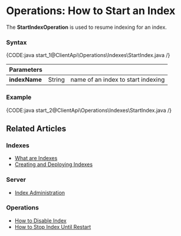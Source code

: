 # Operations: How to Start an Index

The **StartIndexOperation** is used to resume indexing for an index.

### Syntax

{CODE:java start_1@ClientApi\Operations\Indexes\StartIndex.java /}

| Parameters | | |
| ------------- | ------------- | ----- |
| **indexName** | String | name of an index to start indexing |

### Example

{CODE:java start_2@ClientApi\Operations\Indexes\StartIndex.java /}

## Related Articles

### Indexes

- [What are Indexes](../../../../indexes/what-are-indexes)
- [Creating and Deploying Indexes](../../../../indexes/creating-and-deploying)

### Server

- [Index Administration](../../../../server/administration/index-administration)

### Operations

- [How to Disable Index](../../../../client-api/operations/maintenance/indexes/disable-index)
- [How to Stop Index Until Restart](../../../../client-api/operations/maintenance/indexes/stop-index)
